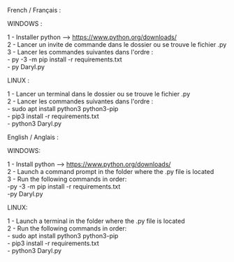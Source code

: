 French / Français :

WINDOWS :

1 - Installer python --> https://www.python.org/downloads/                                                                                                   
2 - Lancer un invite de commande dans le dossier ou se trouve le fichier .py                                                                                 
3 - Lancer les commandes suivantes dans l'ordre :                                                                                                    
          - py -3 -m pip install -r requirements.txt                                                                                                   
          - py Daryl.py                                                                                                   

LINUX :

1 - Lancer un terminal dans le dossier ou se trouve le fichier .py                                                                                           
2 - Lancer les commandes suivantes dans l'ordre :                                                                                                   
          - sudo apt install python3 python3-pip                                                                                                   
          - pip3 install -r requirements.txt                                                                                                   
          - python3 Daryl.py                                                                                                   
          
English / Anglais :

WINDOWS:

1 - Install python --> https://www.python.org/downloads/                                                                                                   
2 - Launch a command prompt in the folder where the .py file is located                                                                                       
3 - Run the following commands in order:                                                                                                   
           -py -3 -m pip install -r requirements.txt                                                                                                   
           -py Daryl.py                                                                                                   

LINUX:

1 - Launch a terminal in the folder where the .py file is located                                                                                             
2 - Run the following commands in order:                                                                                                   
           - sudo apt install python3 python3-pip                                                                                                   
           - pip3 install -r requirements.txt                                                                                                   
           - python3 Daryl.py                                                                                                   
